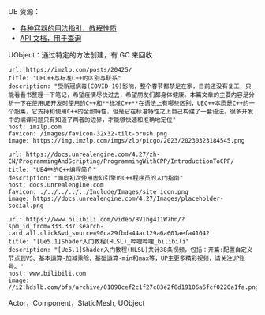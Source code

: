 
UE 资源：

* [各种容器的用法指引，教程性质](https://docs.unrealengine.com/5.1/zh-CN/array-containers-in-unreal-engine/)
* [API 文档，用于查询](https://docs.unrealengine.com/5.1/en-US/API/Runtime/Core/Containers/TArray/)

UObject：通过特定的方法创建，有 GC 来回收

```cardlink
url: https://imzlp.com/posts/20425/
title: "UEC++与标准C++的区别与联系"
description: "受新冠病毒(COVID-19)影响，整个春节都禁足在家，目前还没有复工，只能看看书整理一下笔记，希望疫情尽快过去，希望朋友们都身体健康。本篇文章的主要内容是分析一下在使用UE开发时使用的C++和**标准C++**在语法上有哪些区别，UEC++本质是C++的一个超集，它支持和使用C++的全部特性，但是它在标准特性之上自己构建了一套语法。很多开发中的编译问题只有知道了两者的边界，才能够快速和准确地定位"
host: imzlp.com
favicon: /images/favicon-32x32-tilt-brush.png
image: https://img.imzlp.com/imgs/zlp/picgo/2023/20230323184545.png
```


```cardlink
url: https://docs.unrealengine.com/4.27/zh-CN/ProgrammingAndScripting/ProgrammingWithCPP/IntroductionToCPP/
title: "UE4中的C++编程简介"
description: "面向初次使用虚幻引擎的C++程序员的入门指南"
host: docs.unrealengine.com
favicon: ./../../../../Include/Images/site_icon.png
image: https://docs.unrealengine.com/4.27/Images/placeholder-social.png
```


```cardlink
url: https://www.bilibili.com/video/BV1hg411W7hn/?spm_id_from=333.337.search-card.all.click&vd_source=90ca29fbda44ac129a6a601aefa41042
title: "[Ue5.1]Shader入门教程(HLSL)_哔哩哔哩_bilibili"
description: "[Ue5.1]Shader入门教程(HLSL)共计38条视频，包括：开篇:配置自定义节点到VS、基本运算-加减乘除、基础运算-min和max等，UP主更多精彩视频，请关注UP账号。"
host: www.bilibili.com
image: //i2.hdslb.com/bfs/archive/01890cef2c1f27c83e2f8d19106a6fcf0220a1fa.png@100w_100h_1c.png
```

Actor，Component，StaticMesh, UObject